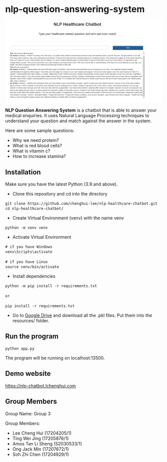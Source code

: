 # nlp-question-answering-system
![homepage](image.png)

**NLP Question Answering System** is a chatbot that is able to answer your medical enquiries. 
It uses Natural Language Processing techniques to understand your question and match against the answer in the system.

Here are some sample questions:
- Why we need protein?
- What is red blood cells?
- What is vitamin c?
- How to increase stamina?

## Installation
Make sure you have the latest Python (3.9 and above).
- Clone this repository and cd into the directory
```
git clone https://github.com/chenghui-lee/nlp-healthcare-chatbot.git
cd nlp-healthcare-chatbot/
```
- Create Virtual Environment (venv) with the name venv
```
python -m venv venv
```
- Activate Virtual Environment 
```
# if you have Windows
venv\Scripts\activate

# if you have Linux
source venv/bin/activate
```
- Install dependencies
```
python -m pip install -r requirements.txt

or 

pip install -r requirements.txt
```
- Go to [Google Drive](https://drive.google.com/drive/folders/1I2decytopoJ9ArSkycLF9IUcYyl-3Qp_?usp=sharing) and download all the .pkl files. Put them into the resources/ folder.

## Run the program
```
python app.py
```
The program will be running on localhost:13500.

## Demo website
https://nlp-chatbot.lchenghui.com

## Group Members
Group Name: Group 3

Group Members:
- Lee Cheng Hui (17204205/1)
- Ting Wei Jing (17205876/1)
- Amos Tan Li Sheng (S2030533/1)
- Ong Jack Min (17207672/1)
- Soh Zhi Chen (17204929/1)

